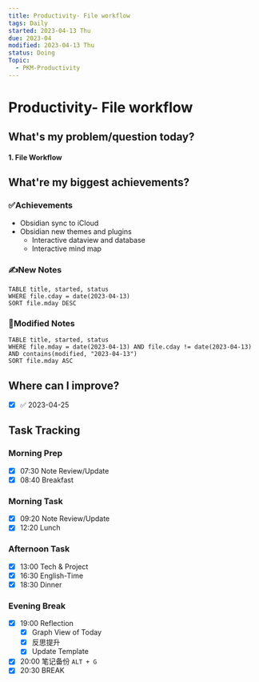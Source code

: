 ```yaml
---
title: Productivity- File workflow
tags: Daily
started: 2023-04-13 Thu
due: 2023-04
modified: 2023-04-13 Thu
status: Doing
Topic:
  - PKM-Productivity
---
```

# Productivity- File workflow
## What's my problem/question today?
#### 1. File Workflow


## What're my biggest achievements?
### ✅Achievements
- Obsidian sync to iCloud
- Obsidian new themes and plugins 
	- Interactive dataview and database 
	- Interactive mind map

### ✍️New Notes

```dataview
TABLE title, started, status
WHERE file.cday = date(2023-04-13)
SORT file.mday DESC
```

### 📝Modified Notes

```dataview
TABLE title, started, status
WHERE file.mday = date(2023-04-13) AND file.cday != date(2023-04-13) AND contains(modified, "2023-04-13")
SORT file.mday ASC
```

## Where can I improve?
- [x]  ✅ 2023-04-25
## Task Tracking
### Morning Prep
- [x] 07:30 Note Review/Update
- [x] 08:40 Breakfast
### Morning Task
- [x] 09:20 Note Review/Update
- [x] 12:20 Lunch
### Afternoon Task
- [x] 13:00 Tech & Project
- [x] 16:30 English-Time
- [x] 18:30 Dinner
### Evening Break
- [x] 19:00 Reflection
	- [x] Graph View of Today
	- [x] 反思提升
	- [x] Update Template 
- [x] 20:00 笔记备份 `ALT + G`
- [x] 20:30 BREAK